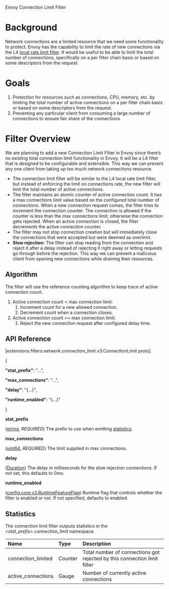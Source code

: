 Envoy Connection Limit Filter

# Background
Network connections are a limited resource that we need some functionality to protect. Envoy has the capability to limit the rate of new connections via the L4 [local rate limit filter](https://www.envoyproxy.io/docs/envoy/latest/configuration/listeners/network_filters/local_rate_limit_filter). It would be useful to be able to limit the total number of connections, specifically on a per filter chain basis or based on some descriptors from the request.
# Goals
1. Protection for resources such as connections, CPU, memory, etc. by limiting the total number of active connections on a per filter chain basis or based on some descriptors from the request.
1. Preventing any particular client from consuming a large number of connections to ensure fair share of the connections.
# Filter Overview
We are planning to add a new Connection Limit Filter in Envoy since there’s no existing total connection limit functionality in Envoy. It will be a L4 filter that is designed to be configurable and extensible. This way we can prevent any one client from taking up too much network connections resource.

- The connection limit filter will be similar to the L4 local rate limit filter, but instead of enforcing the limit on connections rate, the new filter will limit the total number of active connections.
- The filter maintains an atomic counter of active connection count. It has a max connections limit value based on the configured total number of connections. When a new connection request comes, the filter tries to increment the connection counter. The connection is allowed if the counter is less than the max connections limit, otherwise the connection gets rejected. When an active connection is closed, the filter decrements the active connection counter.
- The filter may not stop connection creation but will immediately close the connections that were accepted but were deemed as overlimit.
- **Slow rejection:** The filter can stop reading from the connection and reject it after a delay instead of rejecting it right away or letting requests go through before the rejection. This way we can prevent a malicious client from opening new connections while draining their resources.
## Algorithm
The filter will use the reference counting algorithm to keep trace of active connection count.

1. Active connection count < max connection limit:
   1. Increment count for a new allowed connection.
   1. Decrement count when a connection closes.
1. Active connection count >= max connection limit:
   1. Reject the new connection request after configured delay time.
## API Reference
[extensions.filters.network.connection\_limit.v3.ConnectionLimit proto]

{

**"stat\_prefix"**: "...",

**"max\_connections"**: "...",

**"delay"**: "{...}",

**"runtime\_enabled"**: "{...}"

}

**stat\_prefix**

([string](https://developers.google.com/protocol-buffers/docs/proto#scalar), *REQUIRED*) The prefix to use when emitting [statistics](#_Statistics).

**max\_connections**

([uint64](https://developers.google.com/protocol-buffers/docs/reference/google.protobuf#google.protobuf.UInt64Value), *REQUIRED*) The limit supplied in max connections.

**delay**

([Duration](https://developers.google.com/protocol-buffers/docs/reference/google.protobuf#duration)) The delay in milliseconds for the slow rejection connections. If not set, this defaults to 0ms.

**runtime\_enabled**

([config.core.v3.RuntimeFeatureFlag](https://www.envoyproxy.io/docs/envoy/latest/api-v3/config/core/v3/base.proto#envoy-v3-api-msg-config-core-v3-runtimefeatureflag)) Runtime flag that controls whether the filter is enabled or not. If not specified, defaults to enabled.
## Statistics
The connection limit filter outputs statistics in the *<stat\_prefix>.connection\_limit* namespace.

|**Name**|**Type**|**Description**|
| :- | :- | :- |
|connection\_limited|Counter|Total number of connections got rejected by this connection limit filter|
|active_connections|Gauge|Number of currently active connections|



